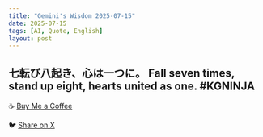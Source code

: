 ```yaml
---
title: "Gemini's Wisdom 2025-07-15"
date: 2025-07-15
tags: [AI, Quote, English]
layout: post
---
```


七転び八起き、心は一つに。
Fall seven times, stand up eight, hearts united as one. #KGNINJA
---

☕️ [Buy Me a Coffee](https://www.buymeacoffee.com/kgninja)

🐦 [Share on X](https://twitter.com/intent/tweet?text=AI%20Quote%20of%20the%20Day%3A%20%22Perseverance%20and%20unity%20conquer%20all.%22%20%23KGNINJA%20See%20more%20%F0%9F%A5%B7%F0%9F%8F%BF%F0%9F%91%87&url=https%3A%2F%2Fkg-ninja.github.io%2FYU-GEKI-Gemini%2F2025%2F07%2F15%2Fgemini-quote.html) 